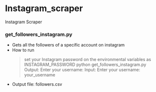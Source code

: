 # Instagram_scraper
Instagram Scraper


### get_followers_instagram.py
- Gets all the followers of a specific account on instagram
- How to run
    > set your Instagram password on the environmental variables as INSTAGRAM_PASSWORD
    > python get_followers_instagram.py
    > Output: Enter your username: 
    > Input: Enter your username: your_username
- Output file: followers.csv